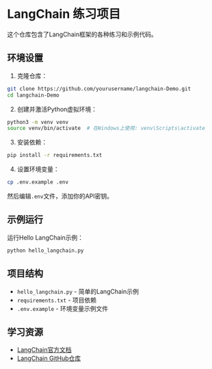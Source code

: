 <!--
 * @Author: javapub iswangshiyu@foxmail.com
 * @Date: 2025-03-30 14:47:13
 * @LastEditors: javapub iswangshiyu@foxmail.com
 * @LastEditTime: 2025-03-30 14:54:59
 * @FilePath: /langchain-Demo/README.md
 * @Description: 这是默认设置,请设置`customMade`, 打开koroFileHeader查看配置 进行设置: https://github.com/OBKoro1/koro1FileHeader/wiki/%E9%85%8D%E7%BD%AE
-->
# LangChain 练习项目

这个仓库包含了LangChain框架的各种练习和示例代码。

## 环境设置

1. 克隆仓库：
```bash
git clone https://github.com/yourusername/langchain-Demo.git
cd langchain-Demo
```

2. 创建并激活Python虚拟环境：
```bash
python3 -m venv venv
source venv/bin/activate  # 在Windows上使用: venv\Scripts\activate
```

3. 安装依赖：
```bash
pip install -r requirements.txt
```

4. 设置环境变量：
```bash
cp .env.example .env
```
然后编辑`.env`文件，添加你的API密钥。

## 示例运行

运行Hello LangChain示例：
```bash
python hello_langchain.py
```

## 项目结构

- `hello_langchain.py` - 简单的LangChain示例
- `requirements.txt` - 项目依赖
- `.env.example` - 环境变量示例文件

## 学习资源

- [LangChain官方文档](https://python.langchain.com/docs/get_started/introduction)
- [LangChain GitHub仓库](https://github.com/langchain-ai/langchain)
